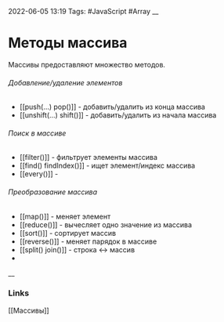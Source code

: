 2022-06-05 13:19
Tags: #JavaScript #Array
__
# Методы массива
Массивы предоставляют множество методов.

###### Добавление/удаление элементов
- [[push(...) pop()]] - добавить/удалить из конца массива
- [[unshift(...) shift()]] - добавить/удалить из начала массива


###### Поиск в массиве
- [[filter()]] - фильтрует элементы массива
- [[find() findIndex()]] - ищет элемент/индекс массива
- [[every()]] - 


###### Преобразование массива
- [[map()]] - меняет элемент
- [[reduce()]] - вычесляет одно значение из массива
- [[sort()]] - сортирует массив
- [[reverse()]] - меняет парядок в массиве
- [[split() join()]] - строка <-> массив
- 

__
### Links
[[Массивы]]